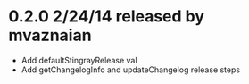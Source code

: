 # 0.2.0 2/24/14 released by mvaznaian
* Add defaultStingrayRelease val
* Add getChangelogInfo and updateChangelog release steps
